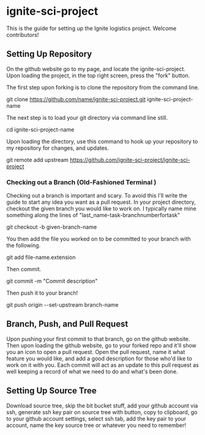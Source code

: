 # ignite-sci-project

This is the guide for setting up the Ignite logistics project. Welcome contributors!

## Setting Up Repository 

On the github website go to my page, and locate the ignite-sci-project. Upon loading the project, in the top right screen, press the "fork" button.

The first step upon forking is to clone the repository from the command line. 

git clone https://github.com/name/ignite-sci-project.git ignite-sci-project-name

The next step is to load your git directory via command line still.

cd ignite-sci-project-name

Upon loading the directory, use this command to hook up your repository to my repository for changes, and updates.

git remote add upstream https://github.com/ignite-sci-project/ignite-sci-project

### Checking out a Branch (Old-Fashioned Terminal )

Checking out a branch is important and scary. To avoid this I'll write the guide to start any idea you want as a pull request.
In your project directory, checkout the given branch you would like to work on. I typically name mine something along the lines of "last_name-task-branchnumberfortask"

git checkout -b given-branch-name                

You then add the file you worked on to be committed to your branch with the following.

git add file-name.extension 

Then commit. 

git commit -m "Commit description" 

Then push it to your branch! 

git push origin --set-upstream branch-name


## Branch, Push, and Pull Request

Upon pushing your first commit to that branch, go on the github website. Then upon loading the github website, go to your forked repo and it'll show you an icon to open a pull request. Open the pull request, name it what feature you would like, and add a good description for those who'd like to work on it with you. Each commit will act as an update to this pull request as well keeping a record of what we need to do and what's been done.

## Setting Up Source Tree

Download source tree, skip the bit bucket stuff, add your github account via ssh, generate ssh key pair on source tree with button, copy to clipboard, go to your github account settings, select ssh tab, add the key pair to your account, name the key source tree or whatever you need to remember!
